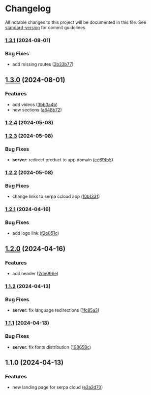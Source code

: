 # Changelog

All notable changes to this project will be documented in this file. See [standard-version](https://github.com/conventional-changelog/standard-version) for commit guidelines.

### [1.3.1](https://github.com/yellow-code-io/serpacloud/compare/v1.3.0...v1.3.1) (2024-08-01)


### Bug Fixes

* add missing routes ([3b33b77](https://github.com/yellow-code-io/serpacloud/commit/3b33b772a59daee1d5dce4b15b59fa53d5001985))

## [1.3.0](https://github.com/yellow-code-io/serpacloud/compare/v1.2.4...v1.3.0) (2024-08-01)


### Features

* add videos ([3bb3a4b](https://github.com/yellow-code-io/serpacloud/commit/3bb3a4b9685ea631770070a46ed0fc9df1c2448d))
* new sections ([a648b72](https://github.com/yellow-code-io/serpacloud/commit/a648b72c7e7dd3ae1fc5912c185e063731d27c27))

### [1.2.4](https://github.com/yellow-code-io/serpacloud/compare/v1.2.3...v1.2.4) (2024-05-08)

### [1.2.3](https://github.com/yellow-code-io/serpacloud/compare/v1.2.2...v1.2.3) (2024-05-08)


### Bug Fixes

* **server:** redirect product to app domain ([ce69fb5](https://github.com/yellow-code-io/serpacloud/commit/ce69fb50ce280661a9cfb139e9a3a06bf2007277))

### [1.2.2](https://github.com/yellow-code-io/serpacloud/compare/v1.2.1...v1.2.2) (2024-05-08)


### Bug Fixes

* change links to serpa ccloud app ([f0b1331](https://github.com/yellow-code-io/serpacloud/commit/f0b133198734a56d0dcb31ac24daf4ec51eb761f))

### [1.2.1](https://github.com/yellow-code-io/serpacloud/compare/v1.2.0...v1.2.1) (2024-04-16)


### Bug Fixes

* add logo link ([f2e051c](https://github.com/yellow-code-io/serpacloud/commit/f2e051c27870218f038d99fad78bc6d3e6526892))

## [1.2.0](https://github.com/yellow-code-io/serpacloud/compare/v1.1.2...v1.2.0) (2024-04-16)


### Features

* add header ([2de096e](https://github.com/yellow-code-io/serpacloud/commit/2de096e8ebef50f6e5957c00825ac00608704d2d))

### [1.1.2](https://github.com/yellow-code-io/serpacloud/compare/v1.1.1...v1.1.2) (2024-04-13)


### Bug Fixes

* **server:** fix language redirections ([1fc85a3](https://github.com/yellow-code-io/serpacloud/commit/1fc85a3fb949dd59f666c7690884bd72fb8ae150))

### [1.1.1](https://github.com/yellow-code-io/serpacloud/compare/v1.1.0...v1.1.1) (2024-04-13)


### Bug Fixes

* **server:** fix fonts distribution ([108658c](https://github.com/yellow-code-io/serpacloud/commit/108658c227ad8d08b366161bed377471aef6f7e4))

## 1.1.0 (2024-04-13)


### Features

* new landing page for serpa cloud ([e3a2d70](https://github.com/yellow-code-io/serpacloud/commit/e3a2d70dc8eeb927a16a997f1c68d7367d96948e))
